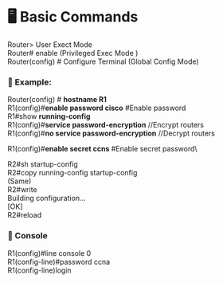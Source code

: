 # 🖥️ Basic Commands
Router> User Exect Mode\
Router# enable (Privileged Exec Mode )\
Router(config) # Configure Terminal (Global Config Mode)

### 🔀 Example:
Router(config) # **hostname R1**\
R1(config)#**enable password cisco** #Enable password\
R1#show **running-config** \
R1(config)#**service password-encryption** //Encrypt routers\
R1(config)#**no service password-encryption** //Decrypt routers

R1(config)#**enable secret ccns** #Enable secret password\

R2#sh startup-config\
R2#copy running-config startup-config \
(Same)\
R2#write\
Building configuration...\
[OK]\
R2#reload


### 🔀 Console
R1(config)#line console 0\
R1(config-line)#password ccna\
R1(config-line)login

